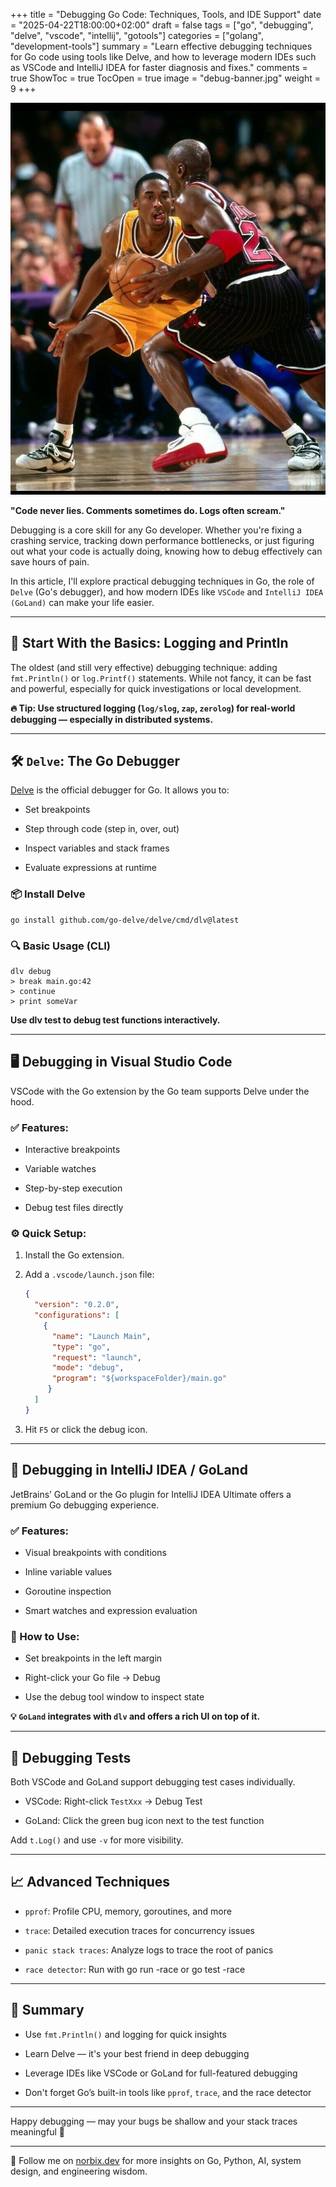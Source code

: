 +++
title = "Debugging Go Code: Techniques, Tools, and IDE Support"
date = "2025-04-22T18:00:00+02:00"
draft = false
tags = ["go", "debugging", "delve", "vscode", "intellij", "gotools"]
categories = ["golang", "development-tools"]
summary = "Learn effective debugging techniques for Go code using tools like Delve, and how to leverage modern IDEs such as VSCode and IntelliJ IDEA for faster diagnosis and fixes."
comments = true
ShowToc = true
TocOpen = true
image = "debug-banner.jpg"
weight = 9
+++

![banner](banner.jpg)

**"Code never lies. Comments sometimes do. Logs often scream."**

Debugging is a core skill for any Go developer. Whether you're fixing a crashing service, tracking down performance bottlenecks, or just figuring out what your code is actually doing, knowing how to debug effectively can save hours of pain.

In this article, I'll explore practical debugging techniques in Go, the role of `Delve` (Go's debugger), and how modern IDEs like `VSCode` and `IntelliJ IDEA (GoLand)` can make your life easier.

---

## 🧠 Start With the Basics: Logging and Println

The oldest (and still very effective) debugging technique: adding `fmt.Println()` or `log.Printf()` statements. While not fancy, it can be fast and powerful, especially for quick investigations or local development.

**🔥 Tip: Use structured logging (`log/slog`, `zap`, `zerolog`) for real-world debugging — especially in distributed systems.**

---

## 🛠️ `Delve`: The Go Debugger

[Delve](https://github.com/go-delve/delve) is the official debugger for Go. It allows you to:

- Set breakpoints

- Step through code (step in, over, out)

- Inspect variables and stack frames

- Evaluate expressions at runtime

### 📦 Install Delve

```text
go install github.com/go-delve/delve/cmd/dlv@latest
```

### 🔍 Basic Usage (CLI)

```text
dlv debug
> break main.go:42
> continue
> print someVar
```

**Use dlv test to debug test functions interactively.**

---

## 🖥️ Debugging in Visual Studio Code

VSCode with the Go extension by the Go team supports Delve under the hood.

### ✅ Features:

- Interactive breakpoints

- Variable watches

- Step-by-step execution

- Debug test files directly

### ⚙️ Quick Setup:

1. Install the Go extension.

1. Add a `.vscode/launch.json` file:

    ```json
    {
      "version": "0.2.0",
      "configurations": [
        {
          "name": "Launch Main",
          "type": "go",
          "request": "launch",
          "mode": "debug",
          "program": "${workspaceFolder}/main.go"
         }
      ]
    }
    ```

1. Hit `F5` or click the debug icon.

---

## 🧠 Debugging in IntelliJ IDEA / GoLand

JetBrains’ GoLand or the Go plugin for IntelliJ IDEA Ultimate offers a premium Go debugging experience.

### ✅ Features:

- Visual breakpoints with conditions

- Inline variable values

- Goroutine inspection

- Smart watches and expression evaluation

### 🚀 How to Use:

- Set breakpoints in the left margin

- Right-click your Go file → Debug

- Use the debug tool window to inspect state

**💡 `GoLand` integrates with `dlv` and offers a rich UI on top of it.**

---

## 🧪 Debugging Tests

Both VSCode and GoLand support debugging test cases individually.

- VSCode: Right-click `TestXxx` → Debug Test

- GoLand: Click the green bug icon next to the test function

Add `t.Log()` and use `-v` for more visibility.

---

## 📈 Advanced Techniques

- `pprof`: Profile CPU, memory, goroutines, and more

- `trace`: Detailed execution traces for concurrency issues

- `panic stack traces`: Analyze logs to trace the root of panics

- `race detector`: Run with go run -race or go test -race

---

## 🔁 Summary

- Use `fmt.Println()` and logging for quick insights

- Learn Delve — it's your best friend in deep debugging

- Leverage IDEs like VSCode or GoLand for full-featured debugging

- Don't forget Go’s built-in tools like `pprof`, `trace`, and the race detector

---

Happy debugging — may your bugs be shallow and your stack traces meaningful 🐞

---

🚀 Follow me on [norbix.dev](https://norbix.dev) for more insights on Go, Python, AI, system design, and engineering wisdom.
